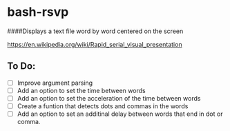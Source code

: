 # bash-rsvp
####Displays a text file word by word centered on the screen

https://en.wikipedia.org/wiki/Rapid_serial_visual_presentation

## To Do:

- [ ] Improve argument parsing
- [ ] Add an option to set the time between words
- [ ] Add an option to set the acceleration of the time between words
- [ ] Create a funtion that detects dots and commas in the words
- [ ] Add an option to set an additinal delay between words that end in dot or comma.
